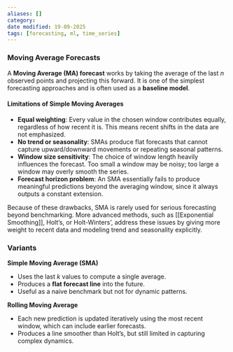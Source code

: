 ```yaml
---
aliases: []
category:
date modified: 19-09-2025
tags: [forecasting, ml, time_series]
---
```

### Moving Average Forecasts

A **Moving Average (MA) forecast** works by taking the average of the last $n$ observed points and projecting this forward. It is one of the simplest forecasting approaches and is often used as a **baseline model**.

#### Limitations of Simple Moving Averages

* **Equal weighting**: Every value in the chosen window contributes equally, regardless of how recent it is. This means recent shifts in the data are not emphasized.
* **No trend or seasonality**: SMAs produce flat forecasts that cannot capture upward/downward movements or repeating seasonal patterns.
* **Window size sensitivity**: The choice of window length heavily influences the forecast. Too small a window may be noisy; too large a window may overly smooth the series.
* **Forecast horizon problem**: An SMA essentially fails to produce meaningful predictions beyond the averaging window, since it always outputs a constant extension.

Because of these drawbacks, SMA is rarely used for serious forecasting beyond benchmarking. More advanced methods, such as [[Exponential Smoothing]], Holt’s, or Holt-Winters’, address these issues by giving more weight to recent data and modeling trend and seasonality explicitly.

### Variants

**Simple Moving Average (SMA)**
* Uses the last $k$ values to compute a single average.
* Produces a **flat forecast line** into the future.
* Useful as a naive benchmark but not for dynamic patterns.

**Rolling Moving Average**
* Each new prediction is updated iteratively using the most recent window, which can include earlier forecasts.
* Produces a line smoother than Holt’s, but still limited in capturing complex dynamics.
